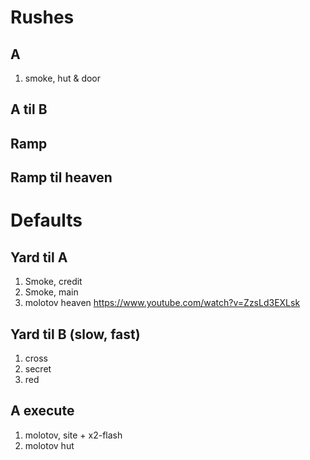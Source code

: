 # Rushes
## A
1. smoke, hut & door
## A til B

## Ramp
## Ramp til heaven


# Defaults
## Yard til A
1. Smoke, credit
2. Smoke, main
3. molotov heaven
https://www.youtube.com/watch?v=ZzsLd3EXLsk

## Yard til B (slow, fast)
1. cross
2. secret
3. red

## A execute
1. molotov, site + x2-flash
2. molotov hut

